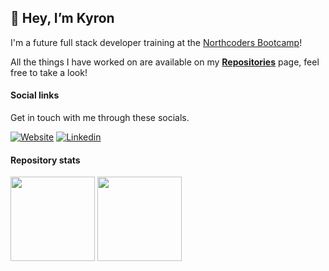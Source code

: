## 👋 Hey, I’m **Kyron**

I'm a future full stack developer training at the [Northcoders Bootcamp](https://northcoders.com/)!

All the things I have worked on are available on my **[Repositories](https://github.com/kyron321?tab=repositories)** page, feel free to take a look! 


#### Social links

Get in touch with me through these socials.

[![Website](https://img.shields.io/badge/Website-4FC08D?style=for-the-badge&logo=githubpages&logoColor=white)](https://kyron321.github.io/)
[![Linkedin](https://img.shields.io/badge/linkedin-0077B5?style=for-the-badge&logo=linkedin&logoColor=white)](https://www.linkedin.com/in/kyron-smith-0b85a8255/)

#### Repository stats

<div>
  <img height="135px" src="https://github-readme-stats.vercel.app/api?username=kyron321&theme=nord&show_icons=true&hide_title=true&hide_border=true&hide_rank=true&include_all_commits=true&count_private=true&line_height=21">
  <img height="135px" src="https://github-readme-stats.vercel.app/api/top-langs/?username=kyron321&theme=nord&&hide_title=true&hide_border=true&layout=compact&langs_count=8">
</div>









